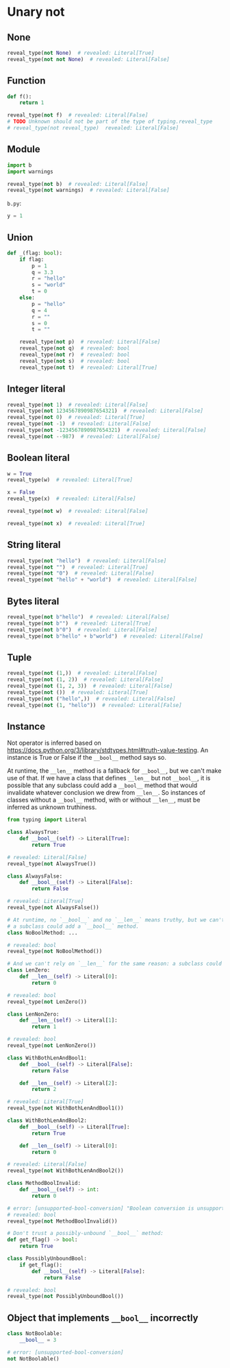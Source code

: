 # Unary not

## None

```py
reveal_type(not None)  # revealed: Literal[True]
reveal_type(not not None)  # revealed: Literal[False]
```

## Function

```py
def f():
    return 1

reveal_type(not f)  # revealed: Literal[False]
# TODO Unknown should not be part of the type of typing.reveal_type
# reveal_type(not reveal_type)  revealed: Literal[False]
```

## Module

```py
import b
import warnings

reveal_type(not b)  # revealed: Literal[False]
reveal_type(not warnings)  # revealed: Literal[False]
```

`b.py`:

```py
y = 1
```

## Union

```py
def _(flag: bool):
    if flag:
        p = 1
        q = 3.3
        r = "hello"
        s = "world"
        t = 0
    else:
        p = "hello"
        q = 4
        r = ""
        s = 0
        t = ""

    reveal_type(not p)  # revealed: Literal[False]
    reveal_type(not q)  # revealed: bool
    reveal_type(not r)  # revealed: bool
    reveal_type(not s)  # revealed: bool
    reveal_type(not t)  # revealed: Literal[True]
```

## Integer literal

```py
reveal_type(not 1)  # revealed: Literal[False]
reveal_type(not 1234567890987654321)  # revealed: Literal[False]
reveal_type(not 0)  # revealed: Literal[True]
reveal_type(not -1)  # revealed: Literal[False]
reveal_type(not -1234567890987654321)  # revealed: Literal[False]
reveal_type(not --987)  # revealed: Literal[False]
```

## Boolean literal

```py
w = True
reveal_type(w)  # revealed: Literal[True]

x = False
reveal_type(x)  # revealed: Literal[False]

reveal_type(not w)  # revealed: Literal[False]

reveal_type(not x)  # revealed: Literal[True]
```

## String literal

```py
reveal_type(not "hello")  # revealed: Literal[False]
reveal_type(not "")  # revealed: Literal[True]
reveal_type(not "0")  # revealed: Literal[False]
reveal_type(not "hello" + "world")  # revealed: Literal[False]
```

## Bytes literal

```py
reveal_type(not b"hello")  # revealed: Literal[False]
reveal_type(not b"")  # revealed: Literal[True]
reveal_type(not b"0")  # revealed: Literal[False]
reveal_type(not b"hello" + b"world")  # revealed: Literal[False]
```

## Tuple

```py
reveal_type(not (1,))  # revealed: Literal[False]
reveal_type(not (1, 2))  # revealed: Literal[False]
reveal_type(not (1, 2, 3))  # revealed: Literal[False]
reveal_type(not ())  # revealed: Literal[True]
reveal_type(not ("hello",))  # revealed: Literal[False]
reveal_type(not (1, "hello"))  # revealed: Literal[False]
```

## Instance

Not operator is inferred based on
<https://docs.python.org/3/library/stdtypes.html#truth-value-testing>. An instance is True or False
if the `__bool__` method says so.

At runtime, the `__len__` method is a fallback for `__bool__`, but we can't make use of that. If we
have a class that defines `__len__` but not `__bool__`, it is possible that any subclass could add a
`__bool__` method that would invalidate whatever conclusion we drew from `__len__`. So instances of
classes without a `__bool__` method, with or without `__len__`, must be inferred as unknown
truthiness.

```py
from typing import Literal

class AlwaysTrue:
    def __bool__(self) -> Literal[True]:
        return True

# revealed: Literal[False]
reveal_type(not AlwaysTrue())

class AlwaysFalse:
    def __bool__(self) -> Literal[False]:
        return False

# revealed: Literal[True]
reveal_type(not AlwaysFalse())

# At runtime, no `__bool__` and no `__len__` means truthy, but we can't rely on that, because
# a subclass could add a `__bool__` method.
class NoBoolMethod: ...

# revealed: bool
reveal_type(not NoBoolMethod())

# And we can't rely on `__len__` for the same reason: a subclass could add `__bool__`.
class LenZero:
    def __len__(self) -> Literal[0]:
        return 0

# revealed: bool
reveal_type(not LenZero())

class LenNonZero:
    def __len__(self) -> Literal[1]:
        return 1

# revealed: bool
reveal_type(not LenNonZero())

class WithBothLenAndBool1:
    def __bool__(self) -> Literal[False]:
        return False

    def __len__(self) -> Literal[2]:
        return 2

# revealed: Literal[True]
reveal_type(not WithBothLenAndBool1())

class WithBothLenAndBool2:
    def __bool__(self) -> Literal[True]:
        return True

    def __len__(self) -> Literal[0]:
        return 0

# revealed: Literal[False]
reveal_type(not WithBothLenAndBool2())

class MethodBoolInvalid:
    def __bool__(self) -> int:
        return 0

# error: [unsupported-bool-conversion] "Boolean conversion is unsupported for type `MethodBoolInvalid`; the return type of its bool method (`int`) isn't assignable to `bool"
# revealed: bool
reveal_type(not MethodBoolInvalid())

# Don't trust a possibly-unbound `__bool__` method:
def get_flag() -> bool:
    return True

class PossiblyUnboundBool:
    if get_flag():
        def __bool__(self) -> Literal[False]:
            return False

# revealed: bool
reveal_type(not PossiblyUnboundBool())
```

## Object that implements `__bool__` incorrectly

<!-- snapshot-diagnostics -->

```py
class NotBoolable:
    __bool__ = 3

# error: [unsupported-bool-conversion]
not NotBoolable()
```
